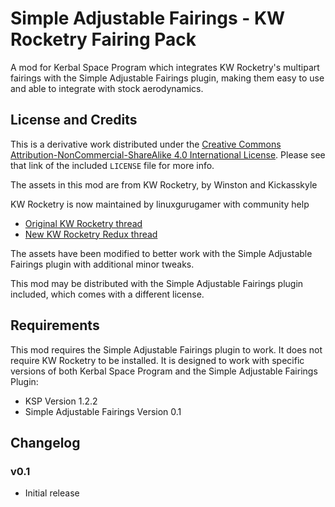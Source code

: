 # Simple Adjustable Fairings - KW Rocketry Fairing Pack

A mod for Kerbal Space Program which integrates KW Rocketry's multipart fairings with the Simple Adjustable Fairings plugin, making them easy to use and able to integrate with stock aerodynamics.

## License and Credits

This is a derivative work distributed under the [Creative Commons Attribution-NonCommercial-ShareAlike 4.0 International License](https://creativecommons.org/licenses/by-nc-sa/4.0/).  Please see that link of the included `LICENSE` file for more info.

The assets in this mod are from KW Rocketry, by Winston and Kickasskyle

KW Rocketry is now maintained by linuxgurugamer with community help

* [Original KW Rocketry thread](http://forum.kerbalspaceprogram.com/index.php?showtopic=46894)
* [New KW Rocketry Redux thread](http://forum.kerbalspaceprogram.com/index.php?showtopic=137762)

The assets have been modified to better work with the Simple Adjustable Fairings plugin with additional minor tweaks.

This mod may be distributed with the Simple Adjustable Fairings plugin included, which comes with a different license.

## Requirements

This mod requires the Simple Adjustable Fairings plugin to work.  It does not require KW Rocketry to be installed.  It is designed to work with specific versions of both Kerbal Space Program and the Simple Adjustable Fairings Plugin:

* KSP Version 1.2.2
* Simple Adjustable Fairings Version 0.1

## Changelog

### v0.1

* Initial release
